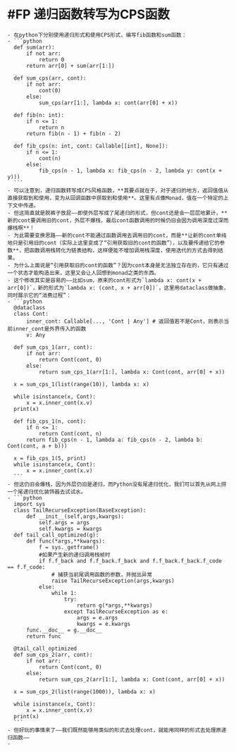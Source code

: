 # #FP 递归函数转写为CPS函数
	- 在python下分别使用递归形式和使用CPS形式，编写fib函数和sum函数：
	- ```python
	  def sum(arr):
	      if not arr:
	          return 0
	      return arr[0] + sum(arr[1:])
	  
	  def sum_cps(arr, cont):
	      if not arr:
	          cont(0)
	      else:
	          sum_cps(arr[1:], lambda x: cont(arr[0] + x))
	          
	  def fib(n: int):
	      if n <= 1:
	          return n
	      return fib(n - 1) + fib(n - 2)
	  
	  def fib_cps(n: int, cont: Callable[[int], None]):
	      if n <= 1:
	          cont(n)
	      else:
	          fib_cps(n - 1, lambda x: fib_cps(n - 2, lambda y: cont(x + y)))
	  ```
	- 可以注意到，递归函数转写成CPS风格函数，**其要点就在于，对于递归的地方，返回值值从直接获取到和使用，变为从回调函数中获取到和使用**。这里有点像Monad，值在一个特定的上下文中传递。
	- 但这简直就是脱裤子放屁——即使外层写成了尾递归的形式，但cont还是会一层层地累计，**新的cont要调用旧的cont，外层不爆栈，最后cont函数调用的时候仍旧会因为调用深度过深而爆栈啊**！
	- 为此需要变换思路——新的cont不能通过函数调用去调用旧的cont，而是**让新的cont单纯地只是引用旧的cont（实际上这里变成了“引用获取旧的cont的函数”），以及要传递给它的参数**，把函数调用栈转化为链表结构，这样便能不增加调用栈深度，使用迭代的方式去得到结果。
	- 为什么上面说是“引用获取旧的cont的函数”？因为cont本身是无法独立存在的，它只有通过一个状态才能构造出来，这里又会让人回想到monad之类的东西。
	- 这个修改其实是容易的——比如sum，原来的cont形式为`lambda x: cont(x + arr[0])`，新的形式为`lambda x: (cont, x + arr[0])`，这里用dataclass做抽象，同时展示它的“消费过程”：
	- ```python
	  @dataclass
	  class Cont:
	      inner_cont: Callable[..., 'Cont | Any'] # 返回值若不是Cont，则表示当前inner_cont是外界传入的函数
	      v: Any
	  
	  def sum_cps_1(arr, cont):
	      if not arr:
	          return Cont(cont, 0)
	      else:
	          return sum_cps_1(arr[1:], lambda x: Cont(cont, arr[0] + x))
	  
	  x = sum_cps_1(list(range(10)), lambda x: x)
	  
	  while isinstance(x, Cont):
	      x = x.inner_cont(x.v)
	  print(x)
	  
	  def fib_cps_1(n, cont):
	      if n <= 1:
	          return Cont(cont, n)
	      return fib_cps(n - 1, lambda a: fib_cps(n - 2, lambda b: Cont(cont, a + b)))
	  
	  x = fib_cps_1(5, print)
	  while isinstance(x, Cont):
	      x = x.inner_cont(x.v)
	  ```
	- 但这仍旧会爆栈，因为外层仍旧是递归，而Python没有尾递归优化，我们可以首先从网上捞一个尾递归优化装饰器去试试水。
	- ```python
	  import sys
	  class TailRecurseException(BaseException):
	      def __init__(self,args,kwargs):
	          self.args = args
	          self.kwargs = kwargs
	  def tail_call_optimized(g):
	      def func(*args,**kwargs):
	          f = sys._getframe()
	          #如果产生新的递归调用栈帧时
	          if f.f_back and f.f_back.f_back and f.f_back.f_back.f_code == f.f_code:
	              # 捕获当前尾调用函数的参数，并抛出异常
	              raise TailRecurseException(args,kwargs)
	          else:
	              while 1:
	                  try:
	                      return g(*args,**kwargs)
	                  except TailRecurseException as e:
	                      args = e.args
	                      kwargs = e.kwargs
	      func.__doc__ = g.__doc__
	      return func
	  
	  @tail_call_optimized
	  def sum_cps_2(arr, cont):
	      if not arr:
	          return Cont(cont, 0)
	      else:
	          return sum_cps_2(arr[1:], lambda x: Cont(cont, arr[0] + x))
	        
	  x = sum_cps_2(list(range(1000)), lambda x: x)
	  
	  while isinstance(x, Cont):
	      x = x.inner_cont(x.v)
	  print(x)
	  ```
	- 但好玩的事情来了——我们既然能够用类似的形式去处理cont，就能用同样的形式去处理原递归函数——
	-